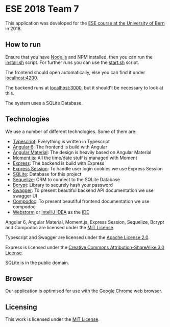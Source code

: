 # ESE 2018 Team 7

This application was developed for the [ESE course at the University of Bern](http://scg.unibe.ch/teaching/ese) in 2018.

## How to run
Ensure that you have [Node.js](https://nodejs.org/en/) and NPM installed, then you can run the [install.sh](https://github.com/scg-unibe-ch/ese2018-team7/blob/master/install.sh) script. For further runs you can use the [start.sh](https://github.com/scg-unibe-ch/ese2018-team7/blob/master/start.sh) script.

The frontend should open automatically, else you can find it under [localhost:4200](http://localhost:4200).

The backend runs at [localhost:3000](http://localhost:3000), but it should't be necessary to look at this.

The system uses a SQLite Database.

## Technologies
We use a number of different technologies. Some of them are:
- [Typescript](https://www.typescriptlang.org): Everything is written in Typescript
- [Angular 6](https://angular.io/): The frontend is build with Angular
- [Angular Material](https://material.angular.io/): The design is heavily based on Angular Material
- [Moment.js](https://momentjs.com/docs/): All the time/date stuff is managed with Moment
- [Express](https://expressjs.com): The backend is build with Express
- [Express Session](https://github.com/expressjs/session): To handle user login cookies we use Express Session
- [SQLite](https://www.sqlite.org/): Database for this project
- [Sequelize](http://docs.sequelizejs.com/): ORM to connect to the SQLite Database
- [Bcrypt](https://github.com/kelektiv/node.bcrypt.js): Library to securely hash your password
- [Swagger](https://github.com/swagger-api/swagger-ui/): To present beautiful backend API documentation we use swagger UI
- [Compodoc](https://compodoc.app/): To present beautiful frontend documentation we use compodoc
- [Webstorm](https://www.jetbrains.com/webstorm/) or [IntelliJ IDEA](https://www.jetbrains.com/idea/) as the [IDE](https://en.wikipedia.org/wiki/Integrated_development_environment)

Angular 6, Angular Material, Moment.js, Express Session, Sequelize, Bcrypt and Compodoc are licensed under the [MIT License](https://spdx.org/licenses/MIT.html).

Typescript and Swagger are licensed under the [Apache License 2.0](https://www.apache.org/licenses/LICENSE-2.0).

Express is licensed under the [Creative Commons Attribution-ShareAlike 3.0 License](https://creativecommons.org/licenses/by-sa/3.0/legalcode).

SQLite is in the public domain.

## Browser
Our application is optimised for use with the [Google Chrome](http://www.google.com/chrome) web browser.

## Licensing
This work is licensed under the [MIT License](https://github.com/scg-unibe-ch/ese2018-team7/blob/master/LICENSE.md).
